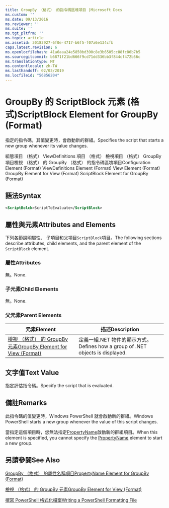 ```yaml
---
title: GroupBy （格式） 的指令碼區塊項目 |Microsoft Docs
ms.custom: ''
ms.date: 09/13/2016
ms.reviewer: ''
ms.suite: ''
ms.tgt_pltfrm: ''
ms.topic: article
ms.assetid: 30183927-6f0e-4717-b6f5-f07a6e134cfb
caps.latest.revision: 6
ms.openlocfilehash: 41a6aaa24e5850bd390c8e3b6505cc88fc80b7b5
ms.sourcegitcommit: b6871f21bd666f9cd71dd336bb3f844cf472b56c
ms.translationtype: MT
ms.contentlocale: zh-TW
ms.lasthandoff: 02/03/2019
ms.locfileid: "56856204"
---
```

# <a name="scriptblock-element-for-groupby-format"></a><span data-ttu-id="139fa-102">GroupBy 的 ScriptBlock 元素 (格式)</span><span class="sxs-lookup"><span data-stu-id="139fa-102">ScriptBlock Element for GroupBy (Format)</span></span>

<span data-ttu-id="139fa-103">指定的指令碼，其值變更時，會啟動新的群組。</span><span class="sxs-lookup"><span data-stu-id="139fa-103">Specifies the script that starts a new group whenever its value changes.</span></span>

<span data-ttu-id="139fa-104">組態項目 （格式） ViewDefinitions 項目 （格式） 檢視項目 （格式） GroupBy 項目檢視 （格式） 的 GroupBy （格式） 的指令碼區塊項目</span><span class="sxs-lookup"><span data-stu-id="139fa-104">Configuration Element (Format) ViewDefinitions Element (Format) View Element (Format) GroupBy Element for View (Format) ScriptBlock Element for GroupBy (Format)</span></span>

## <a name="syntax"></a><span data-ttu-id="139fa-105">語法</span><span class="sxs-lookup"><span data-stu-id="139fa-105">Syntax</span></span>

```xml
<ScriptBolck>ScriptToEvaluate</ScriptBlock>
```

## <a name="attributes-and-elements"></a><span data-ttu-id="139fa-106">屬性與元素</span><span class="sxs-lookup"><span data-stu-id="139fa-106">Attributes and Elements</span></span>

<span data-ttu-id="139fa-107">下列各節說明屬性、 子項目和父項目`ScriptBlock`項目。</span><span class="sxs-lookup"><span data-stu-id="139fa-107">The following sections describe attributes, child elements, and the parent element of the `ScriptBlock` element.</span></span>

### <a name="attributes"></a><span data-ttu-id="139fa-108">屬性</span><span class="sxs-lookup"><span data-stu-id="139fa-108">Attributes</span></span>

<span data-ttu-id="139fa-109">無。</span><span class="sxs-lookup"><span data-stu-id="139fa-109">None.</span></span>

### <a name="child-elements"></a><span data-ttu-id="139fa-110">子元素</span><span class="sxs-lookup"><span data-stu-id="139fa-110">Child Elements</span></span>

<span data-ttu-id="139fa-111">無。</span><span class="sxs-lookup"><span data-stu-id="139fa-111">None.</span></span>

### <a name="parent-elements"></a><span data-ttu-id="139fa-112">父元素</span><span class="sxs-lookup"><span data-stu-id="139fa-112">Parent Elements</span></span>

|<span data-ttu-id="139fa-113">元素</span><span class="sxs-lookup"><span data-stu-id="139fa-113">Element</span></span>|<span data-ttu-id="139fa-114">描述</span><span class="sxs-lookup"><span data-stu-id="139fa-114">Description</span></span>|
|-------------|-----------------|
|[<span data-ttu-id="139fa-115">檢視 （格式） 的 GroupBy 元素</span><span class="sxs-lookup"><span data-stu-id="139fa-115">GroupBy Element for View (Format)</span></span>](./groupby-element-for-view-format.md)|<span data-ttu-id="139fa-116">定義一組.NET 物件的顯示方式。</span><span class="sxs-lookup"><span data-stu-id="139fa-116">Defines how a group of .NET objects is displayed.</span></span>|

## <a name="text-value"></a><span data-ttu-id="139fa-117">文字值</span><span class="sxs-lookup"><span data-stu-id="139fa-117">Text Value</span></span>

<span data-ttu-id="139fa-118">指定評估指令碼。</span><span class="sxs-lookup"><span data-stu-id="139fa-118">Specify the script that is evaluated.</span></span>

## <a name="remarks"></a><span data-ttu-id="139fa-119">備註</span><span class="sxs-lookup"><span data-stu-id="139fa-119">Remarks</span></span>

<span data-ttu-id="139fa-120">此指令碼的值變更時，Windows PowerShell 就會啟動新的群組。</span><span class="sxs-lookup"><span data-stu-id="139fa-120">Windows PowerShell starts a new group whenever the value of this script changes.</span></span>

<span data-ttu-id="139fa-121">當指定這個項目時，您無法指定[PropertyName](http://msdn.microsoft.com/en-us/396dede0-039a-4a87-a5ef-3ecabb729676)啟動新的群組項目。</span><span class="sxs-lookup"><span data-stu-id="139fa-121">When this element is specified, you cannot specify the [PropertyName](http://msdn.microsoft.com/en-us/396dede0-039a-4a87-a5ef-3ecabb729676) element to start a new group.</span></span>

## <a name="see-also"></a><span data-ttu-id="139fa-122">另請參閱</span><span class="sxs-lookup"><span data-stu-id="139fa-122">See Also</span></span>

[<span data-ttu-id="139fa-123">GroupBy （格式） 的屬性名稱項目</span><span class="sxs-lookup"><span data-stu-id="139fa-123">PropertyName Element for GroupBy (Format)</span></span>](./propertyname-element-for-groupby-format.md)

[<span data-ttu-id="139fa-124">檢視 （格式） 的 GroupBy 元素</span><span class="sxs-lookup"><span data-stu-id="139fa-124">GroupBy Element for View (Format)</span></span>](./groupby-element-for-view-format.md)

[<span data-ttu-id="139fa-125">撰寫 PowerShell 格式化檔案</span><span class="sxs-lookup"><span data-stu-id="139fa-125">Writing a PowerShell Formatting File</span></span>](./writing-a-powershell-formatting-file.md)
